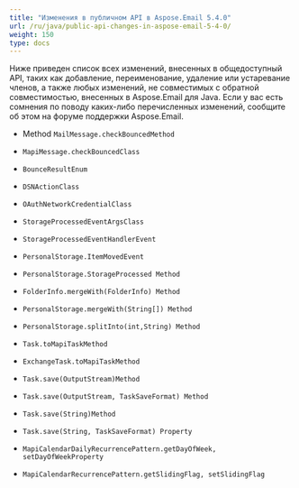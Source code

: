 ```yaml
---
title: "Изменения в публичном API в Aspose.Email 5.4.0"
url: /ru/java/public-api-changes-in-aspose-email-5-4-0/
weight: 150
type: docs
---
```


Ниже приведен список всех изменений, внесенных в общедоступный API, таких как добавление, переименование, удаление или устаревание членов, а также любых изменений, не совместимых с обратной совместимостью, внесенных в Aspose.Email для Java. Если у вас есть сомнения по поводу каких-либо перечисленных изменений, сообщите об этом на форуме поддержки Aspose.Email.

- Method `MailMessage.checkBouncedMethod`
- `MapiMessage.checkBouncedClass`
- `BounceResultEnum`
- `DSNActionClass`

- `OAuthNetworkCredentialClass`

- `StorageProcessedEventArgsClass`
- `StorageProcessedEventHandlerEvent`
- `PersonalStorage.ItemMovedEvent`
- `PersonalStorage.StorageProcessed Method`
- `FolderInfo.mergeWith(FolderInfo) Method`
- `PersonalStorage.mergeWith(String[]) Method`
- `PersonalStorage.splitInto(int,String) Method`

- `Task.toMapiTaskMethod`
- `ExchangeTask.toMapiTaskMethod`
- `Task.save(OutputStream)Method`
- `Task.save(OutputStream, TaskSaveFormat) Method`
- `Task.save(String)Method`
- `Task.save(String, TaskSaveFormat) Property`

- `MapiCalendarDailyRecurrencePattern.getDayOfWeek, setDayOfWeekProperty`
- `MapiCalendarRecurrencePattern.getSlidingFlag, setSlidingFlag`
